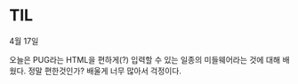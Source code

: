 <h1>TIL</H1>

4월 17일

오늘은 PUG라는 HTML을 편하게(?) 입력할 수 있는 일종의 미들웨어라는 것에 대해 배웠다.
정말 편한것인가? 배울게 너무 많아서 걱정이다.
